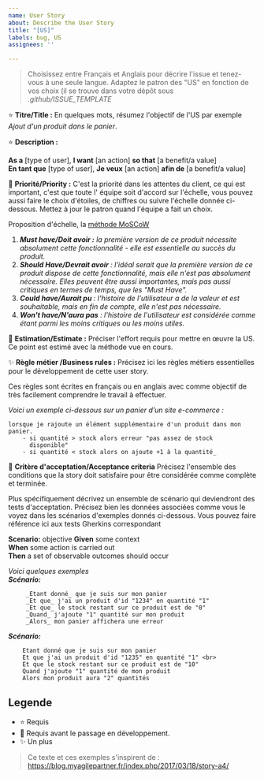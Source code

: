 ```yaml
---
name: User Story
about: Describe the User Story
title: "[US]"
labels: bug, US
assignees: ''

---
```


> Choisissez entre Français et Anglais pour décrire l'issue et tenez-vous à une seule langue.
> Adaptez le patron des "US" en fonction de vos choix (il se trouve dans votre dépôt sous _.github/ISSUE_TEMPLATE_

:star: **Titre/Title :** En quelques mots, résumez l'objectif de l'US par exemple _Ajout d'un produit dans le panier_.

:star: **Description :**

**As a** [type of user], **I want** [an action] **so that** [a benefit/a value]<br>
**En tant que** [type of user], **Je veux** [an action] **afin de** [a benefit/a value]

:star2: **Priorité/Priority :** C'est la priorité dans les attentes du client, ce qui est important, c'est que toute l'
équipe soit d'accord sur l'échelle, vous pouvez aussi faire le choix d'étoiles, de chiffres ou suivre l'échelle donnée
ci-dessous. Mettez à jour le patron quand l'équipe a fait un choix.

Proposition d'échelle, la [méthode MoSCoW](https://paper-leaf.com/insights/prioritize-user-stories/)

1. _**Must have/Doit avoir :** la première version de ce produit nécessite absolument cette fonctionnalité - elle est
   essentielle au succès du produit._
2. _**Should Have/Devrait avoir** : l'idéal serait que la première version de ce produit dispose de cette
   fonctionnalité, mais elle n'est pas absolument nécessaire. Elles peuvent être aussi importantes, mais pas aussi
   critiques en termes de temps, que les "Must Have"._
3. _**Could have/Aurait pu** : l'histoire de l'utilisateur a de la valeur et est souhaitable, mais en fin de compte,
   elle
   n'est pas nécessaire._
4. _**Won't have/N'aura pas** : l'histoire de l'utilisateur est considérée comme étant parmi les moins critiques ou les
   moins utiles._

:star2: **Estimation/Estimate :** Préciser l'effort requis pour mettre en œuvre la US.
Ce point est estimé avec la méthode vue en cours.

:sparkles: **Règle métier /Business rules :**
Précisez ici les règles métiers essentielles pour le développement de cette user story.

Ces règles sont écrites en français ou en anglais avec comme objectif de très facilement comprendre le travail à
effectuer.

_Voici un exemple ci-dessous sur un panier d’un site e-commerce :_

```
lorsque je rajoute un élément supplémentaire d'un produit dans mon 
panier.
    - si quantité > stock alors erreur "pas assez de stock 
      disponible"
    - si quantité < stock alors on ajoute +1 à la quantité_
```

:star2: **Critère d'acceptation/Acceptance criteria**
Précisez l'ensemble des conditions que la story doit satisfaire pour être considérée comme complète et terminée.

Plus spécifiquement décrivez un ensemble de scénario qui deviendront des tests d'acceptation.
Précisez bien les données associées comme vous le voyez dans les scénarios d'exemples donnés ci-dessous.
Vous pouvez faire référence ici aux tests Gherkins correspondant

**Scenario:** objective
**Given** some context<br>
**When** some action is carried out<br>
**Then** a set of observable outcomes should occur <br>

_Voici quelques exemples_<br>
_**Scénario:**_

```
     _Etant donné_ que je suis sur mon panier 
     _Et que_ j'ai un produit d'id "1234" en quantité "1"
     _Et que_ le stock restant sur ce produit est de "0"
     _Quand_ j'ajoute "1" quantité sur mon produit
     _Alors_ mon panier affichera une erreur
```

_**Scénario:**_<br>

```
    Etant donné que je suis sur mon panier 
    Et que j'ai un produit d'id "1235" en quantité "1" <br>
    Et que le stock restant sur ce produit est de "10"
    Quand j'ajoute "1" quantité de mon produit
    Alors mon produit aura "2" quantités
```

## Legende

- :star:  Requis
- :star2: Requis avant le passage en développement.
- :sparkles: Un plus

> Ce texte et ces exemples s'inspirent de  : https://blog.myagilepartner.fr/index.php/2017/03/18/story-a4/
